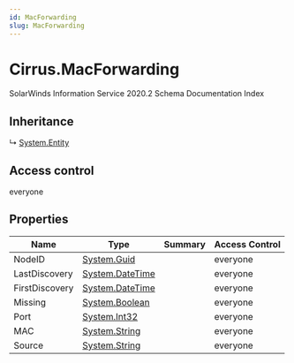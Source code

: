 ```yaml
---
id: MacForwarding
slug: MacForwarding
---
```


# Cirrus.MacForwarding

SolarWinds Information Service 2020.2 Schema Documentation Index

## Inheritance

↳ [System.Entity](./../System/Entity)

## Access control

everyone

## Properties

| Name | Type | Summary | Access Control |
| ------ | ------ | ------ | ------ |
| NodeID | [System.Guid](https://docs.microsoft.com/en-us/dotnet/api/system.guid) |  | everyone |
| LastDiscovery | [System.DateTime](https://docs.microsoft.com/en-us/dotnet/api/system.datetime) |  | everyone |
| FirstDiscovery | [System.DateTime](https://docs.microsoft.com/en-us/dotnet/api/system.datetime) |  | everyone |
| Missing | [System.Boolean](https://docs.microsoft.com/en-us/dotnet/api/system.boolean) |  | everyone |
| Port | [System.Int32](https://docs.microsoft.com/en-us/dotnet/api/system.int32) |  | everyone |
| MAC | [System.String](https://docs.microsoft.com/en-us/dotnet/api/system.string) |  | everyone |
| Source | [System.String](https://docs.microsoft.com/en-us/dotnet/api/system.string) |  | everyone |


